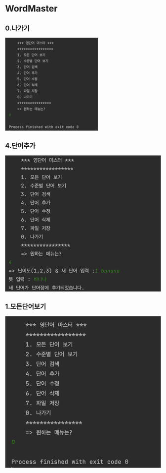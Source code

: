 # WordMaster

## 0.나가기
<img src = "screenshots/나가기.png" width="300" height="300" >


## 4.단어추가
<img src = "screenshots/단어추가.png" >

## 1.모든단어보기
<img src = "screenshots/나가기.png" >


